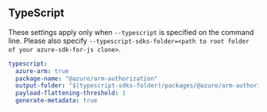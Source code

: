 ## TypeScript

These settings apply only when `--typescript` is specified on the command line.
Please also specify `--typescript-sdks-folder=<path to root folder of your azure-sdk-for-js clone>`.

``` yaml $(typescript)
typescript:
  azure-arm: true
  package-name: "@azure/arm-authorization"
  output-folder: "$(typescript-sdks-folder)/packages/@azure/arm-authorization"
  payload-flattening-threshold: 1
  generate-metadata: true
```
